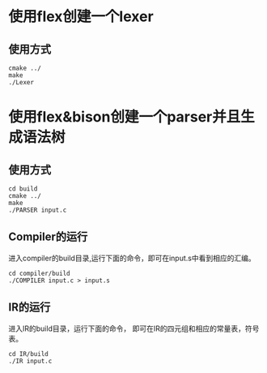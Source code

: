 # 使用flex创建一个lexer

## 使用方式

```shell
cmake ../
make
./Lexer
```


# 使用flex&bison创建一个parser并且生成语法树

## 使用方式
```shell
cd build
cmake ../
make
./PARSER input.c
```

## Compiler的运行

进入compiler的build目录,运行下面的命令，即可在input.s中看到相应的汇编。

```shell
cd compiler/build
./COMPILER input.c > input.s
```

## IR的运行

进入IR的build目录，运行下面的命令， 即可在IR的四元组和相应的常量表，符号表。

```shell
cd IR/build
./IR input.c
```

